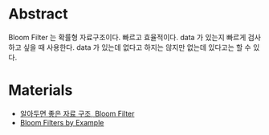 # Abstract

Bloom Filter 는 확률형 자료구조이다. 빠르고 효율적이다. data 가 있는지 빠르게
검사하고 싶을 때 사용한다. data 가 있는데 없다고 하지는 않지만 없는데 있다고는
할 수 있다. 

# Materials

* [알아두면 좋은 자료 구조, Bloom Filter](https://steemit.com/kr-dev/@heejin/bloom-filter)
* [Bloom Filters by Example](https://llimllib.github.io/bloomfilter-tutorial/)
